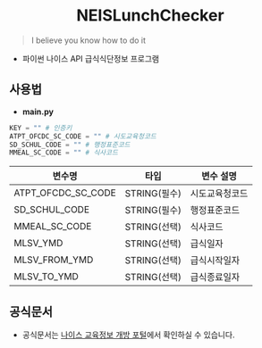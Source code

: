 <h1 align="center">NEISLunchChecker</h1>

> I believe you know how to do it
* 파이썬 나이스 API 급식식단정보 프로그램

## 사용법
* **main.py**
```py
KEY = "" # 인증키
ATPT_OFCDC_SC_CODE = "" # 시도교육청코드
SD_SCHUL_CODE = "" # 행정표준코드
MMEAL_SC_CODE = "" # 식사코드
```
|변수명|타입|변수 설명|
|---|---|---|
|ATPT_OFCDC_SC_CODE|STRING(필수)|시도교육청코드|
|SD_SCHUL_CODE|STRING(필수)|행정표준코드|
|MMEAL_SC_CODE|STRING(선택)|식사코드|
|MLSV_YMD|STRING(선택)|급식일자|
|MLSV_FROM_YMD|STRING(선택)|급식시작일자|
|MLSV_TO_YMD|STRING(선택)|급식종료일자|

## 공식문서
* 공식문서는 [나이스 교육정보 개방 포털](https://open.neis.go.kr/portal/data/dataset/searchDatasetPage.do/)에서 확인하실 수 있습니다.
